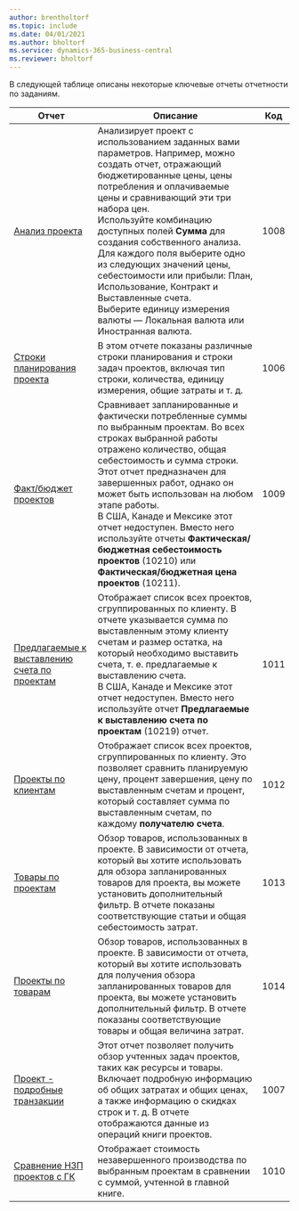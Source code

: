```yaml
---
author: brentholtorf
ms.topic: include
ms.date: 04/01/2021
ms.author: bholtorf
ms.service: dynamics-365-business-central
ms.reviewer: bholtorf
---
```


В следующей таблице описаны некоторые ключевые отчеты отчетности по заданиям.

| Отчет | Описание | Код | 
|---------|---------|---------|
| [Анализ проекта](https://businesscentral.dynamics.com?report=1008)|Анализирует проект с использованием заданных вами параметров. Например, можно создать отчет, отражающий бюджетированные цены, цены потребления и оплачиваемые цены и сравнивающий эти три набора цен.<br>Используйте комбинацию доступных полей **Сумма** для создания собственного анализа. Для каждого поля выберите одно из следующих значений цены, себестоимости или прибыли: План, Использование, Контракт и Выставленные счета. <br>Выберите единицу измерения валюты — Локальная валюта или Иностранная валюта. |1008|
| [Строки планирования проекта](https://businesscentral.dynamics.com?report=1006) |В этом отчете показаны различные строки планирования и строки задач проектов, включая тип строки, количества, единицу измерения, общие затраты и т. д.|1006|
| [Факт/бюджет проектов](https://businesscentral.dynamics.com?report=1009)|Сравнивает запланированные и фактически потребленные суммы по выбранным проектам. Во всех строках выбранной работы отражено количество, общая себестоимость и сумма строки. <br>Этот отчет предназначен для завершенных работ, однако он может быть использован на любом этапе работы.<br>В США, Канаде и Мексике этот отчет недоступен. Вместо него используйте отчеты **Фактическая/бюджетная себестоимость проектов** (10210) или **Фактическая/бюджетная цена проектов** (10211).|1009|
| [Предлагаемые к выставлению счета по проектам](https://businesscentral.dynamics.com?report=1011)|Отображает список всех проектов, сгруппированных по клиенту. В отчете указывается сумма по выставленным этому клиенту счетам и размер остатка, на который необходимо выставить счета, т. е. предлагаемые к выставлению счета. <br>В США, Канаде и Мексике этот отчет недоступен. Вместо него используйте отчет **Предлагаемые к выставлению счета по проектам** (10219) отчет.|1011|
| [Проекты по клиентам](https://businesscentral.dynamics.com?report=1012)|Отображает список всех проектов, сгруппированных по клиенту. Это позволяет сравнить планируемую цену, процент завершения, цену по выставленным счетам и процент, который составляет сумма по выставленным счетам, по каждому **получателю счета**.|1012|
| [Товары по проектам](https://businesscentral.dynamics.com?report=1013)|Обзор товаров, использованных в проекте. В зависимости от отчета, который вы хотите использовать для обзора запланированных товаров для проекта, вы можете установить дополнительный фильтр. В отчете показаны соответствующие статьи и общая себестоимость затрат.|1013|
| [Проекты по товарам](https://businesscentral.dynamics.com?report=1014) |Обзор товаров, использованных в проекте. В зависимости от отчета, который вы хотите использовать для получения обзора запланированных товаров для проекта, вы можете установить дополнительный фильтр. В отчете показаны соответствующие товары и общая величина затрат.|1014|
| [Проект - подробные транзакции](https://businesscentral.dynamics.com?report=1007) |Этот отчет позволяет получить обзор учтенных задач проектов, таких как ресурсы и товары. Включает подробную информацию об общих затратах и общих ценах, а также информацию о скидках строк и т. д. В отчете отображаются данные из операций книги проектов.|1007|
| [Сравнение НЗП проектов с ГК](https://businesscentral.dynamics.com?report=1010) |Отображает стоимость незавершенного производства по выбранным проектам в сравнении с суммой, учтенной в главной книге.|1010|